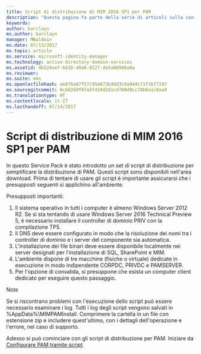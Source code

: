 ```yaml
---
title: Script di distribuzione di MIM 2016 SP1 per PAM
description: "Questa pagina fa parte della serie di articoli sulla configurazione di Privileged Identity Manager tramite script. È incluso un elenco dei presupposti sull'ambiente."
keywords: 
author: barclayn
ms.author: barclayn
manager: MBaldwin
ms.date: 07/13/2017
ms.topic: article
ms.service: microsoft-identity-manager
ms.technology: active-directory-domain-services
ms.assetid: 4b524ae7-6610-40a0-8127-de5a08988a8a
ms.reviewer: 
ms.suite: ems
ms.openlocfilehash: ae8f6a87f57c95e073b40d3cda944c71f1bf7247
ms.sourcegitcommit: 0cb8269f07a5f419d2d1cd760d9cc78b8a1c8aa9
ms.translationtype: HT
ms.contentlocale: it-IT
ms.lasthandoff: 07/14/2017
---
```

# <a name="mim2016-sp1-pam-deployment-scripts"></a>Script di distribuzione di MIM 2016 SP1 per PAM

In questo Service Pack è stato introdotto un set di script di distribuzione per semplificare la distribuzione di PAM. Questi script sono disponibili nell'area download. Prima di tentare di usare gli script è importante assicurarsi che i presupposti seguenti si applichino all'ambiente.

Presupposti importanti:
1. Il sistema operativo in tutti i computer è almeno Windows Server 2012 R2. Se si sta tentando di usare Windows Server 2016 Technical Preview 5, è necessario installare il controller di dominio PRIV con la compilazione TP5.
2. Il DNS deve essere configurato in modo che la risoluzione dei nomi tra i controller di dominio e i server del componente sia automatica.
3. L'installazione dei file binari deve essere disponibile localmente nei server designati per l'installazione di SQL, SharePoint e MIM.
4. L'ambiente dispone di tre macchine (fisiche o virtuale) dedicate in esecuzione in modo indipendente CORPDC, PRIVDC e PAMSERVER.
5. Per l'opzione di convalida, si presuppone che esista un computer client dedicato per eseguire questo passaggio.

>[!NOTE]
>Se si riscontrano problemi con l'esecuzione dello script può essere necessario esaminare i log. Tutti i log degli script vengono salvati in %AppData%\MIMPAMInstall. Comprimere la cartella in un file con estensione zip e includere quest'ultimo, con i dettagli dell'operazione e l'errore, nel caso di supporto.

Adesso si può cominciare con gli script di distribuzione per PAM. Iniziare da [Configurare PAM tramite script](./pam/sp1-pam-configure-using-scripts.md).
